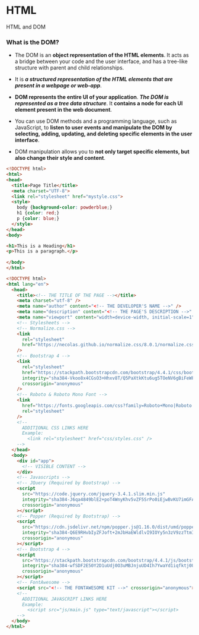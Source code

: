 # HTML
HTML and DOM

### What is the DOM?
- The DOM is an **object representation of the HTML elements**. It acts as a bridge between your code and the user interface, and has a tree-like structure with parent and child relationships.

- It is ***a structured representation of the HTML elements that are present in a webpage or web-app***. 

- **DOM represents the entire UI of your application**. ***The DOM is represented as a tree data structure***. It **contains a node for each UI element present in the web document**.

- You can use DOM methods and a programming language, such as JavaScript, to **listen to user events and manipulate the DOM by selecting, adding, updating, and deleting specific elements in the user interface**. 

- DOM manipulation allows you to **not only target specific elements, but also change their style and content**.


```html
<!DOCTYPE html>
<html>
<head>
  <title>Page Title</title>
  <meta charset="UTF-8">
  <link rel="stylesheet" href="mystyle.css">
  <style>
    body {background-color: powderblue;}
    h1 {color: red;}
    p {color: blue;}
  </style>
</head>
<body>

<h1>This is a Heading</h1>
<p>This is a paragraph.</p>
  
</body>
</html>
```

```html
<!DOCTYPE html>
<html lang="en">
  <head>
    <title><!-- THE TITLE OF THE PAGE --></title>
    <meta charset="utf-8" />
    <meta name="author" content="<!-- THE DEVELOPER'S NAME -->" />
    <meta name="description" content="<!-- THE PAGE'S DESCRIPTION -->" />
    <meta name="viewport" content="width=device-width, initial-scale=1">
    <!-- Stylesheets -->
    <!-- Normalize.css -->
    <link
      rel="stylesheet"
      href="https://necolas.github.io/normalize.css/8.0.1/normalize.css"
    />
    <!-- Bootstrap 4 -->
    <link
      rel="stylesheet"
      href="https://stackpath.bootstrapcdn.com/bootstrap/4.4.1/css/bootstrap.min.css"
      integrity="sha384-Vkoo8x4CGsO3+Hhxv8T/Q5PaXtkKtu6ug5TOeNV6gBiFeWPGFN9MuhOf23Q9Ifjh"
      crossorigin="anonymous"
    />
    <!-- Roboto & Roboto Mono Font -->
    <link
      href="https://fonts.googleapis.com/css?family=Roboto+Mono|Roboto:400,400i,700&display=swap"
      rel="stylesheet"
    />
    <!--     
      ADDITIONAL CSS LINKS HERE
      Example:
        <link rel="stylesheet" href="css/styles.css" />
    -->
  </head>
  <body>
    <div id="app">
      <!-- VISIBLE CONTENT -->
    </div>
    <!-- Javascripts -->
    <!-- JQuery (Required by Bootstrap) -->
    <script
      src="https://code.jquery.com/jquery-3.4.1.slim.min.js"
      integrity="sha384-J6qa4849blE2+poT4WnyKhv5vZF5SrPo0iEjwBvKU7imGFAV0wwj1yYfoRSJoZ+n"
      crossorigin="anonymous"
    ></script>
    <!-- Popper (Required by Bootstrap) -->
    <script
      src="https://cdn.jsdelivr.net/npm/popper.js@1.16.0/dist/umd/popper.min.js"
      integrity="sha384-Q6E9RHvbIyZFJoft+2mJbHaEWldlvI9IOYy5n3zV9zzTtmI3UksdQRVvoxMfooAo"
      crossorigin="anonymous"
    ></script>
    <!-- Bootstrap 4 -->
    <script
      src="https://stackpath.bootstrapcdn.com/bootstrap/4.4.1/js/bootstrap.min.js"
      integrity="sha384-wfSDF2E50Y2D1uUdj0O3uMBJnjuUD4Ih7YwaYd1iqfktj0Uod8GCExl3Og8ifwB6"
      crossorigin="anonymous"
    ></script>
    <!-- FontAwesome -->
    <script src="<!-- THE FONTAWESOME KIT -->" crossorigin="anonymous"></script>
    <!--
      ADDITIONAL JAVASCRIPT LINKS HERE
      Example:
        <script src="js/main.js" type="text/javascript"></script>
    -->
  </body>
</html>
```




